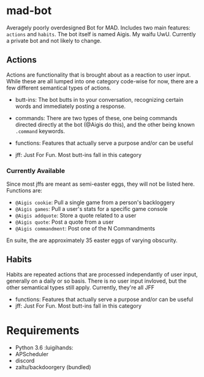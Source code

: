 # mad-bot
Averagely poorly overdesigned Bot for MAD. Includes two main features: `actions` and `habits`.
The bot itself is named Aigis. My waifu UwU. Currently a private bot and not likely to change.

## Actions
Actions are functionality that is brought about as a reaction to user input. While these are all lumped into one category code-wise for now, there are a few different semantical types of actions.

- butt-ins: The bot butts in to your conversation, recognizing certain words and immediately posting a response.
- commands: There are two types of these, one being commands directed directly at the bot (@Aigis do this), and the other being known `.command` keywords.

- functions: Features that actually serve a purpose and/or can be useful
- jff: Just For Fun. Most butt-ins fall in this category

### Currently Available
Since most jffs are meant as semi-easter eggs, they will not be listed here. Functions are:
- `@Aigis cookie`: Pull a single game from a person's backloggery
- `@Aigis games`: Pull a user's stats for a specific game console
- `@Aigis addquote`: Store a quote related to a user
- `@Aigis quote`: Post a quote from a user
- `@Aigis commandment`: Post one of the N Commandments

En suite, the are approximately 35 easter eggs of varying obscurity.

## Habits
Habits are repeated actions that are processed independantly of user input, generally on a daily or so basis. There is no user input invloved, but the other semantical types still apply. Currently, they're all JFF

- functions: Features that actually serve a purpose and/or can be useful
- jff: Just For Fun. Most butt-ins fall in this category


# Requirements
- Python 3.6 :luigihands:
- APScheduler
- discord
- zaltu/backdoorgery (bundled)
